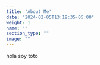 ```yaml
---
title: 'About Me'
date: "2024-02-05T13:19:35-05:00"
weight: 1
name: ""
section_type: ""
image: ""
---
```

hola soy toto